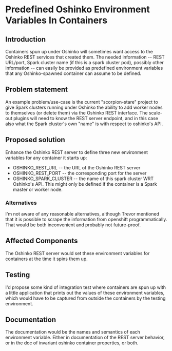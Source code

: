 # Predefined Oshinko Environment Variables In Containers

## Introduction

Containers spun up under Oshinko will sometimes want access to the Oshinko
REST services that created them.  The needed information -- REST URL/port,
Spark cluster name (if this is a spark cluster pod), possibly other information
-- can easily be provided as predefined environment variables that any
Oshinko-spawned container can assume to be defined.

## Problem statement

An example problem/use-case is the current "scorpion-stare" project to give
Spark clusters running under Oshinko the ability to add worker nodes to
themselves (or delete them) via the Oshinko REST interface.  The scale-out
plugins will need to know the REST server endpoint, and in this case also
what the Spark cluster's own "name" is with respect to oshinko's API.

## Proposed solution

Enhance the Oshinko REST server to define three new environment variables
for any container it starts up:

* OSHINKO_REST_URL -- the URL of the Oshinko REST server
* OSHINKO_REST_PORT -- the corresponding port for the server
* OSHINKO_SPARK_CLUSTER -- the name of this spark cluster WRT Oshinko's API.
This might only be defined if the container is a Spark master or worker node.

### Alternatives

I'm not aware of any reasonable alternatives, although Trevor mentioned that
it is possible to scrape the information from openshift programmatically.
That would be both inconvenient and probably not future-proof.

## Affected Components

The Oshinko REST server would set these environment variables for containers
at the time it spins them up.

## Testing

I'd propose some kind of integration test where containers are spun up with
a little application that prints out the values of these environment
variables, which would have to be captured from outside the containers by the
testing environment.

## Documentation

The documentation would be the names and semantics of each environment
variable.  Either in documentation of the REST server behavior, or in the
doc of invariant oshinko container properties, or both.
